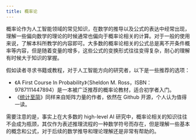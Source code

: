 ```yaml
---
title: 概率论
---
```


概率论作为人工智能领域的常见知识，在数学的推导以及公式的表达中经常出现，理解一些偏向数学的理论的时候通常也偏向于概率论相关的计算。对于一般的使用来说，了解本科所教学的内容即可。大多数的概率论相关的公式总是离不开条件概率等内容，但是随着变量的增多，这些公式的变换形式往往变得复杂，耐心的理解有时候大于知识的掌握。

假如读者寻求书籍或教程，对于人工智能方向的研究者，以下是一些推荐的选项：

- 《A First Course In Probability》（Sheldon M. Ross，ISBN：9787111447894）是一本被广泛推荐的概率论教材，适合初学者入门。
- 《[统计至简](https://github.com/Visualize-ML/Book5_Essentials-of-Probability-and-Statistics)》同样来自矩阵力量的作者，依然在 Github 开源，个人认为值得一读。

需要注意的是，事实上在大多数的 high-level AI 研究中，概率论相关的知识往往不会成为瓶颈，其仅作为表述推理流程的一种数学符号而存在，但是理解一些基本的概念和公式，对于后续的数学推导和理论理解还是非常有帮助的。